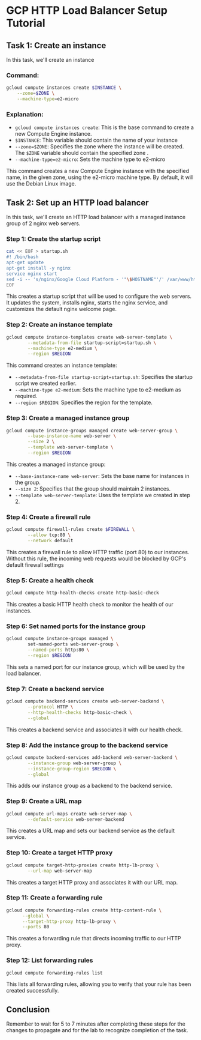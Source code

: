 # GCP HTTP Load Balancer Setup Tutorial

## Task 1: Create an instance

In this task, we'll create an instance

### Command:

```bash
gcloud compute instances create $INSTANCE \
    --zone=$ZONE \
    --machine-type=e2-micro
```

### Explanation:

- `gcloud compute instances create`: This is the base command to create a new Compute Engine instance.
- `$INSTANCE`: This variable should contain the name of your instance 
- `--zone=$ZONE`: Specifies the zone where the instance will be created. The `$ZONE` variable should contain the specified zone .
- `--machine-type=e2-micro`: Sets the machine type to e2-micro

This command creates a new Compute Engine instance with the specified name, in the given zone, using the e2-micro machine type. By default, it will use the Debian Linux image.

## Task 2: Set up an HTTP load balancer

In this task, we'll create an HTTP load balancer with a managed instance group of 2 nginx web servers.

### Step 1: Create the startup script

```bash
cat << EOF > startup.sh
#! /bin/bash
apt-get update
apt-get install -y nginx
service nginx start
sed -i -- 's/nginx/Google Cloud Platform - '"\$HOSTNAME"'/' /var/www/html/index.nginx-debian.html
EOF
```

This creates a startup script that will be used to configure the web servers. It updates the system, installs nginx, starts the nginx service, and customizes the default nginx welcome page.

### Step 2: Create an instance template

```bash
gcloud compute instance-templates create web-server-template \
        --metadata-from-file startup-script=startup.sh \
        --machine-type e2-medium \
        --region $REGION
```

This command creates an instance template:
- `--metadata-from-file startup-script=startup.sh`: Specifies the startup script we created earlier.
- `--machine-type e2-medium`: Sets the machine type to e2-medium as required.
- `--region $REGION`: Specifies the region for the template.

### Step 3: Create a managed instance group

```bash
gcloud compute instance-groups managed create web-server-group \
        --base-instance-name web-server \
        --size 2 \
        --template web-server-template \
        --region $REGION
```

This creates a managed instance group:
- `--base-instance-name web-server`: Sets the base name for instances in the group.
- `--size 2`: Specifies that the group should maintain 2 instances.
- `--template web-server-template`: Uses the template we created in step 2.

### Step 4: Create a firewall rule

```bash
gcloud compute firewall-rules create $FIREWALL \
        --allow tcp:80 \
        --network default
```

This creates a firewall rule to allow HTTP traffic (port 80) to our instances. Without this rule, the incoming web requests would be blocked by GCP's default firewall settings

### Step 5: Create a health check

```bash
gcloud compute http-health-checks create http-basic-check
```

This creates a basic HTTP health check to monitor the health of our instances.

### Step 6: Set named ports for the instance group

```bash
gcloud compute instance-groups managed \
        set-named-ports web-server-group \
        --named-ports http:80 \
        --region $REGION
```

This sets a named port for our instance group, which will be used by the load balancer.

### Step 7: Create a backend service

```bash
gcloud compute backend-services create web-server-backend \
        --protocol HTTP \
        --http-health-checks http-basic-check \
        --global
```

This creates a backend service and associates it with our health check.

### Step 8: Add the instance group to the backend service

```bash
gcloud compute backend-services add-backend web-server-backend \
        --instance-group web-server-group \
        --instance-group-region $REGION \
        --global
```

This adds our instance group as a backend to the backend service.

### Step 9: Create a URL map

```bash
gcloud compute url-maps create web-server-map \
        --default-service web-server-backend
```

This creates a URL map and sets our backend service as the default service.

### Step 10: Create a target HTTP proxy

```bash
gcloud compute target-http-proxies create http-lb-proxy \
        --url-map web-server-map
```

This creates a target HTTP proxy and associates it with our URL map.

### Step 11: Create a forwarding rule

```bash
gcloud compute forwarding-rules create http-content-rule \
      --global \
      --target-http-proxy http-lb-proxy \
      --ports 80
```

This creates a forwarding rule that directs incoming traffic to our HTTP proxy.

### Step 12: List forwarding rules

```bash
gcloud compute forwarding-rules list
```

This lists all forwarding rules, allowing you to verify that your rule has been created successfully.

## Conclusion



Remember to wait for 5 to 7 minutes after completing these steps for the changes to propagate and for the lab to recognize completion of the task.
